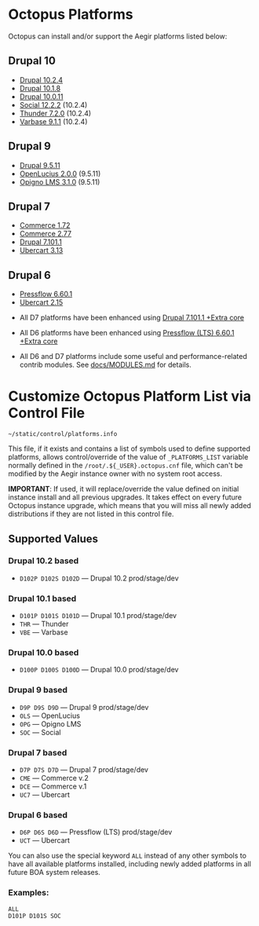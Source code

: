 
# Octopus Platforms

Octopus can install and/or support the Aegir platforms listed below:

## Drupal 10

- [Drupal 10.2.4](https://drupal.org/project/drupal/releases/10.2.4)
- [Drupal 10.1.8](https://drupal.org/project/drupal/releases/10.1.8)
- [Drupal 10.0.11](https://drupal.org/project/drupal/releases/10.0.11)
- [Social 12.2.2](https://drupal.org/project/social) (10.2.4)
- [Thunder 7.2.0](https://drupal.org/project/thunder) (10.2.4)
- [Varbase 9.1.1](https://drupal.org/project/varbase) (10.2.4)

## Drupal 9

- [Drupal 9.5.11](https://drupal.org/project/drupal/releases/9.5.11)
- [OpenLucius 2.0.0](https://drupal.org/project/openlucius) (9.5.11)
- [Opigno LMS 3.1.0](https://drupal.org/project/opigno_lms) (9.5.11)

## Drupal 7

- [Commerce 1.72](https://drupal.org/project/commerce_kickstart)
- [Commerce 2.77](https://drupal.org/project/commerce_kickstart)
- [Drupal 7.101.1](https://drupal.org/project/drupal/releases/7.101)
- [Ubercart 3.13](https://drupal.org/project/ubercart)

## Drupal 6

- [Pressflow 6.60.1](https://www.pressflow.org)
- [Ubercart 2.15](https://drupal.org/project/ubercart)

* All D7 platforms have been enhanced using [Drupal 7.101.1 +Extra core](https://github.com/omega8cc/7x/tree/7.x-om8)

* All D6 platforms have been enhanced using [Pressflow (LTS) 6.60.1 +Extra core](https://github.com/omega8cc/pressflow6/tree/pressflow-plus)

* All D6 and D7 platforms include some useful and performance-related contrib modules. See [docs/MODULES.md](https://github.com/omega8cc/boa/tree/5.x-dev/docs/MODULES.md) for details.

# Customize Octopus Platform List via Control File

`~/static/control/platforms.info`

This file, if it exists and contains a list of symbols used to define supported platforms, allows control/override of the value of `_PLATFORMS_LIST` variable normally defined in the `/root/.${_USER}.octopus.cnf` file, which can't be modified by the Aegir instance owner with no system root access.

**IMPORTANT**: If used, it will replace/override the value defined on initial instance install and all previous upgrades. It takes effect on every future Octopus instance upgrade, which means that you will miss all newly added distributions if they are not listed in this control file.

## Supported Values

### Drupal 10.2 based

- `D102P D102S D102D` — Drupal 10.2 prod/stage/dev

### Drupal 10.1 based

- `D101P D101S D101D` — Drupal 10.1 prod/stage/dev
- `THR` — Thunder
- `VBE` — Varbase

### Drupal 10.0 based

- `D100P D100S D100D` — Drupal 10.0 prod/stage/dev

### Drupal 9 based

- `D9P D9S D9D` — Drupal 9 prod/stage/dev
- `OLS` — OpenLucius
- `OPG` — Opigno LMS
- `SOC` — Social

### Drupal 7 based

- `D7P D7S D7D` — Drupal 7 prod/stage/dev
- `CME` — Commerce v.2
- `DCE` — Commerce v.1
- `UC7` — Ubercart

### Drupal 6 based

- `D6P D6S D6D` — Pressflow (LTS) prod/stage/dev
- `UCT` — Ubercart

You can also use the special keyword `ALL` instead of any other symbols to have all available platforms installed, including newly added platforms in all future BOA system releases.

### Examples:

```
ALL
D101P D101S SOC
```
